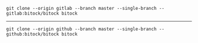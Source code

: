 
	git clone --origin gitlab --branch master --single-branch -- gitlab:bitock/bitock bitock
------------------------------------------------------------------------------------------------------
	git clone --origin github --branch master --single-branch -- github:bitock/bitock bitock
